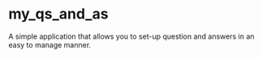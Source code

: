 # my_qs_and_as
A simple application that allows you to set-up question and answers in an easy to manage manner.
